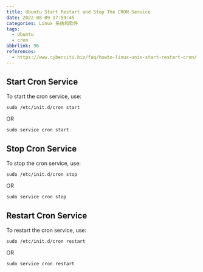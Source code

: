 ```yaml
---
title: Ubuntu Start Restart and Stop The CRON Service
date: 2022-08-09 17:59:45
categories: Linux 系统和软件
tags:
  - Ubuntu
  - cron
abbrlink: 96
references:
  - https://www.cyberciti.biz/faq/howto-linux-unix-start-restart-cron/
---
```

## Start Cron Service

To start the cron service, use:

```
sudo /etc/init.d/cron start
```

OR

```
sudo service cron start
```

## Stop Cron Service

To stop the cron service, use:


```
sudo /etc/init.d/cron stop
```

OR

```
sudo service cron stop
```

## Restart Cron Service

To restart the cron service, use:

```
sudo /etc/init.d/cron restart
```

OR

```
sudo service cron restart
```
